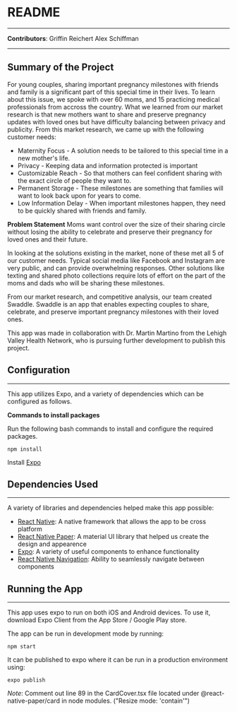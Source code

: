 # README #
---
**Contributors**:
Griffin Reichert
Alex Schiffman

---

## Summary of the Project ##

For young couples, sharing important pregnancy milestones with friends and family is a significant part of this special time in their lives. To learn about this issue, we spoke with over 60 moms, and 15 practicing medical professionals from accross the country. What we learned from our market research is that new mothers want to share and preserve pregnancy updates with loved ones but have difficulty balancing between privacy and publicity. From this market research, we came up with the following customer needs:
* Maternity Focus - A solution needs to be tailored to this special time in a new mother's life.
* Privacy - Keeping data and information protected is important
* Customizable Reach - So that mothers can feel confident sharing with the exact circle of people they want to.  
* Permanent Storage - These milestones are something that families will want to look back upon for years to come. 
* Low Information Delay - When important milestones happen, they need to be quickly shared with friends and family. 

**Problem Statement**
Moms want control over the size of their sharing circle without losing the ability to celebrate and preserve their pregnancy for loved ones and their future.

In looking at the solutions existing in the market, none of these met all 5 of our customer needs. Typical social media like Facebook and Instagram are very public, and can provide overwhelming responses. Other solutions like texting and shared photo collections require lots of effort on the part of the moms and dads who will be sharing these milestones. 

From our market research, and competitive analysis, our team created Swaddle. Swaddle is an app that enables expecting couples to share, celebrate, and preserve important pregnancy milestones with their loved ones.

This app was made in collaboration with Dr. Martin Martino from the Lehigh Valley Health Network, who is pursuing further development to publish this project. 

## Configuration ##
---
This app utilizes Expo, and a variety of dependencies which can be configured as follows.

**Commands to install packages**

Run the following bash commands to install and configure the required packages.

```
npm install
```
Install [Expo](https://docs.expo.io/get-started/installation/)

## Dependencies Used ##
---

A variety of libraries and dependencies helped make this app possible: 

* [React Native][1]: A native framework that allows the app to be cross platform
* [React Native Paper][2]: A material UI library that helped us create the design and appearence
* [Expo][3]: A variety of useful components to enhance functionality
* [React Native Navigation][4]: Ability to seamlessly navigate between components

## Running the App ##
---

This app uses expo to run on both iOS and Android devices. To use it, download Expo Client from the App Store / Google Play store.

The app can be run in development mode by running:
```
npm start
```
It can be published to expo where it can be run in a production environment using:
```
expo publish
```

*Note*: Comment out line 89 in the CardCover.tsx file located under @react-native-paper/card in node modules. ("Resize mode: 'contain'") 


[1]: https://reactnative.dev/docs/getting-started
[2]: https://callstack.github.io/react-native-paper/index.html
[3]: https://docs.expo.io/versions/latest/
[4]: https://reactnavigation.org/docs/hello-react-navigation/
[5]: https://aws.amazon.com/